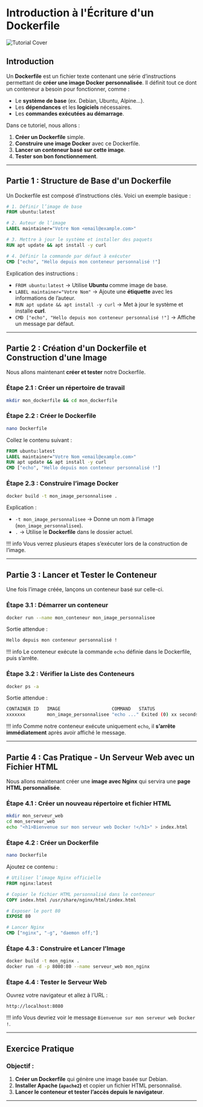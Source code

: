 # Introduction à l'Écriture d'un Dockerfile

![Tutorial Cover](assets/dockerfile.jpg)

## Introduction

Un **Dockerfile** est un fichier texte contenant une série d’instructions permettant de **créer une image Docker personnalisée**. Il définit tout ce dont un conteneur a besoin pour fonctionner, comme :
- Le **système de base** (ex. Debian, Ubuntu, Alpine...).
- Les **dépendances** et les **logiciels** nécessaires.
- Les **commandes exécutées au démarrage**.

Dans ce tutoriel, nous allons :
1. **Créer un Dockerfile** simple.
2. **Construire une image Docker** avec ce Dockerfile.
3. **Lancer un conteneur basé sur cette image**.
4. **Tester son bon fonctionnement**.

---

## Partie 1 : Structure de Base d'un Dockerfile

Un Dockerfile est composé d’instructions clés. Voici un exemple basique :

```dockerfile
# 1. Définir l’image de base
FROM ubuntu:latest

# 2. Auteur de l’image
LABEL maintainer="Votre Nom <email@example.com>"

# 3. Mettre à jour le système et installer des paquets
RUN apt update && apt install -y curl

# 4. Définir la commande par défaut à exécuter
CMD ["echo", "Hello depuis mon conteneur personnalisé !"]
```

Explication des instructions :
- `FROM ubuntu:latest` → Utilise **Ubuntu** comme image de base.
- `LABEL maintainer="Votre Nom"` → Ajoute une **étiquette** avec les informations de l’auteur.
- `RUN apt update && apt install -y curl` → Met à jour le système et installe **curl**.
- `CMD ["echo", "Hello depuis mon conteneur personnalisé !"]` → Affiche un message par défaut.

---

## Partie 2 : Création d'un Dockerfile et Construction d'une Image

Nous allons maintenant **créer et tester** notre Dockerfile.

### Étape 2.1 : Créer un répertoire de travail
```bash
mkdir mon_dockerfile && cd mon_dockerfile
```

### Étape 2.2 : Créer le Dockerfile
```bash
nano Dockerfile
```
Collez le contenu suivant :
```dockerfile
FROM ubuntu:latest
LABEL maintainer="Votre Nom <email@example.com>"
RUN apt update && apt install -y curl
CMD ["echo", "Hello depuis mon conteneur personnalisé !"]
```

### Étape 2.3 : Construire l’image Docker
```bash
docker build -t mon_image_personnalisee .
```

Explication :
- `-t mon_image_personnalisee` → Donne un nom à l’image (`mon_image_personnalisee`).
- `.` → Utilise le **Dockerfile** dans le dossier actuel.

!!! info
    Vous verrez plusieurs étapes s’exécuter lors de la construction de l’image.

---

## Partie 3 : Lancer et Tester le Conteneur

Une fois l’image créée, lançons un conteneur basé sur celle-ci.

### Étape 3.1 : Démarrer un conteneur
```bash
docker run --name mon_conteneur mon_image_personnalisee
```

Sortie attendue :
```bash
Hello depuis mon conteneur personnalisé !
```

!!! info
    Le conteneur exécute la commande `echo` définie dans le Dockerfile, puis s’arrête.

### Étape 3.2 : Vérifier la Liste des Conteneurs
```bash
docker ps -a
```

Sortie attendue :
```bash
CONTAINER ID   IMAGE                   COMMAND   STATUS                     NAMES
xxxxxxx        mon_image_personnalisee "echo ..." Exited (0) xx seconds ago mon_conteneur
```

!!! info
    Comme notre conteneur exécute uniquement `echo`, il **s’arrête immédiatement** après avoir affiché le message.

---

## Partie 4 : Cas Pratique - Un Serveur Web avec un Fichier HTML

Nous allons maintenant créer une **image avec Nginx** qui servira une **page HTML personnalisée**.

### Étape 4.1 : Créer un nouveau répertoire et fichier HTML
```bash
mkdir mon_serveur_web
cd mon_serveur_web
echo "<h1>Bienvenue sur mon serveur web Docker !</h1>" > index.html
```

### Étape 4.2 : Créer un Dockerfile
```bash
nano Dockerfile
```
Ajoutez ce contenu :
```dockerfile
# Utiliser l’image Nginx officielle
FROM nginx:latest

# Copier le fichier HTML personnalisé dans le conteneur
COPY index.html /usr/share/nginx/html/index.html

# Exposer le port 80
EXPOSE 80

# Lancer Nginx
CMD ["nginx", "-g", "daemon off;"]
```

### Étape 4.3 : Construire et Lancer l’Image
```bash
docker build -t mon_nginx .
docker run -d -p 8080:80 --name serveur_web mon_nginx
```

### Étape 4.4 : Tester le Serveur Web
Ouvrez votre navigateur et allez à l’URL :
```
http://localhost:8080
```

!!! info
    Vous devriez voir le message `Bienvenue sur mon serveur web Docker !`.

---

## Exercice Pratique

### Objectif :
1. **Créer un Dockerfile** qui génère une image basée sur Debian.
2. **Installer Apache (`apache2`)** et copier un fichier HTML personnalisé.
3. **Lancer le conteneur et tester l’accès depuis le navigateur**.

---
